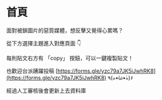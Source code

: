 # 首頁

面對被鎖圖片的惡質媒體，想反擊又覺得心累嗎？



從下方選擇主題進入對應頁面 👇&#x20;

每則貼文右方有 「copy」 按鈕，可以一鍵複製貼文！



也歡迎台派踴躍投稿 [https://forms.gle/yzc79a7JK5iJwhRK8](https://forms.gle/yzc79a7JK5iJwhRK8) ٩(๑•̀ω•́๑)۶

經過人工審核後會更新上去資料庫
